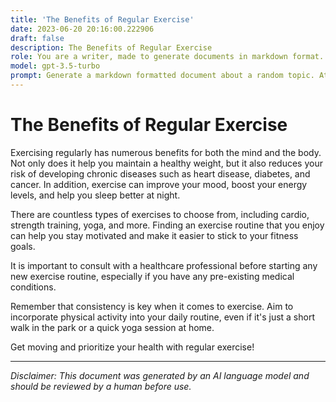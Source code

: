 ```yaml
---
title: 'The Benefits of Regular Exercise'
date: 2023-06-20 20:16:00.222906
draft: false
description: The Benefits of Regular Exercise
role: You are a writer, made to generate documents in markdown format. It is very important that all of the documents you generate are in valid markdown format.
model: gpt-3.5-turbo
prompt: Generate a markdown formatted document about a random topic. At the bottom, include a disclaimer explaining that the document was generated by you. The first line of the document should be the title. Make sure that the entire document is in proper markdown format, using a mix of various tags to make the document visually appealing.
---
```


# The Benefits of Regular Exercise

Exercising regularly has numerous benefits for both the mind and the body. Not only does it help you maintain a healthy weight, but it also reduces your risk of developing chronic diseases such as heart disease, diabetes, and cancer. In addition, exercise can improve your mood, boost your energy levels, and help you sleep better at night.

There are countless types of exercises to choose from, including cardio, strength training, yoga, and more. Finding an exercise routine that you enjoy can help you stay motivated and make it easier to stick to your fitness goals.

It is important to consult with a healthcare professional before starting any new exercise routine, especially if you have any pre-existing medical conditions.

Remember that consistency is key when it comes to exercise. Aim to incorporate physical activity into your daily routine, even if it's just a short walk in the park or a quick yoga session at home.

Get moving and prioritize your health with regular exercise!

---

*Disclaimer: This document was generated by an AI language model and should be reviewed by a human before use.*